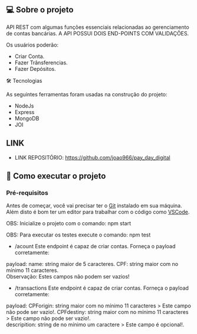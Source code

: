 ## 💻 Sobre o projeto

 API REST com algumas funções essenciais relacionadas ao gerenciamento de contas bancárias. A API POSSUI DOIS END-POINTS COM VALIDAÇÕES.

Os usuários poderão:

- Criar Conta.
- Fazer Trânsferencias.
- Fazer Depósitos.

🛠 Tecnologias

As seguintes ferramentas foram usadas na construção do projeto:

* NodeJs
* Express
* MongoDB
* JOI


## LINK

- LINK REPOSITÓRIO: https://github.com/joao966/pay_day_digital



## 🚀 Como executar o projeto

### Pré-requisitos

Antes de começar, você vai precisar ter o [Git](https://git-scm.com) instalado em sua máquina.
Além disto é bom ter um editor para trabalhar com o código como [VSCode](https://code.visualstudio.com/).

OBS: Inicialize o projeto com o comando: npm start


OBS: Para executar os testes execute o comando: npm test

* /acount
Este endpoint é capaz de criar contas. Forneça o payload corretamente:

 payload: name: string maior de 5 caracteres.
            CPF: string maior com no mínimo 11 caracteres.  
            Observação: Estes campos não podem ser vazios!


* /transactions
Este endpoint é capaz de criar contas. Forneça o payload corretamente:

 payload: CPForigin: string maior com no mínimo 11 caracteres >  Este campo não pode ser vazio!.
            CPFdestiny: string maior com no mínimo 11 caracteres > Este campo não pode ser vazio!.  
            descripition: string de no mínimo um caractere > Este campo é opcional!.
            

